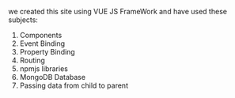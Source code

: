 we created this site using VUE JS FrameWork and have used these subjects:

1) Components 
2) Event Binding
3) Property Binding
4) Routing 
5) npmjs libraries
6) MongoDB Database
7) Passing data from child to parent


